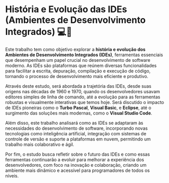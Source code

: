 # História e Evolução das IDEs (Ambientes de Desenvolvimento Integrados) 💻🚀

Este trabalho tem como objetivo explorar a **história e evolução dos Ambientes de Desenvolvimento Integrados (IDEs)**, ferramentas essenciais que desempenham um papel crucial no desenvolvimento de software moderno. As IDEs são plataformas que reúnem diversas funcionalidades para facilitar a escrita, depuração, compilação e execução de código, tornando o processo de desenvolvimento mais eficiente e produtivo.

Através deste estudo, será abordada a trajetória das IDEs, desde suas origens nas décadas de 1960 e 1970, quando os desenvolvedores usavam editores simples de linha de comando, até a evolução para as ferramentas robustas e visualmente interativas que temos hoje. Será discutido o impacto de IDEs pioneiras como o **Turbo Pascal**, **Visual Basic**, e **Eclipse**, até o surgimento das soluções mais modernas, como o **Visual Studio Code**.

Além disso, este trabalho analisará como as IDEs se adaptaram às necessidades do desenvolvimento de software, incorporando novas tecnologias como inteligência artificial, integração com sistemas de controle de versão e suporte a plataformas em nuvem, permitindo um trabalho mais colaborativo e ágil.

Por fim, o estudo busca refletir sobre o futuro das IDEs e como essas ferramentas continuarão a evoluir para melhorar a experiência dos desenvolvedores, com foco na inovação e colaboração, criando um ambiente mais dinâmico e acessível para programadores de todos os níveis.

